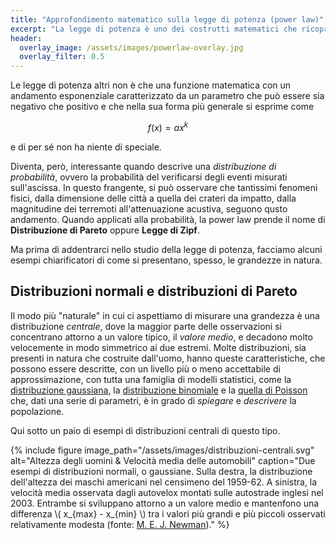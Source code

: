 ```yaml
---
title: "Approfondimento matematico sulla legge di potenza (power law)"
excerpt: "La legge di potenza è uno dei costrutti matematici che ricoprono massima importanza in Social Network Analysis. In questo articolo ci doteremo di tutti gli strumenti teorici e metodologici per applicarla allo studio delle reti"
header:
  overlay_image: /assets/images/powerlaw-overlay.jpg
  overlay_filter: 0.5
---
```


Le legge di potenza altri non è che una funzione matematica con un andamento esponenziale caratterizzato da un parametro che può essere sia negativo che positivo e che nella sua forma più generale si esprime come

$$ f(x) = ax^k $$

e di per sé non ha niente di speciale.

Diventa, però, interessante quando descrive una _distribuzione di probabilità_, ovvero la probabilità del verificarsi degli eventi misurati sull'ascissa. In questo frangente, si può osservare che tantissimi fenomeni fisici, dalla dimensione delle città a quella dei crateri da impatto, dalla magnitudine dei terremoti all'attenuazione acustiva, seguono qusto andamento. Quando applicati alla probabilità, la power law prende il nome di __Distribuzione di Pareto__ oppure __Legge di Zipf__.

Ma prima di addentrarci nello studio della legge di potenza, facciamo alcuni esempi chiarificatori di come si presentano, spesso, le grandezze in natura.

## Distribuzioni normali e distribuzioni di Pareto

Il modo più "naturale" in cui ci aspettiamo di misurare una grandezza è una distribuzione _centrale_, dove la maggior parte delle osservazioni si concentrano attorno a un valore tipico, il _valore medio_, e decadono molto velocemente in modo simmetrico ai due estremi. Molte distribuzioni, sia presenti in natura che costruite dall'uomo, hanno queste caratteristiche, che possono essere descritte, con un livello più o meno accettabile di approssimazione, con tutta una famiglia di modelli statistici, come la [distribuzione gaussiana](https://it.wikipedia.org/wiki/Distribuzione_normale), la [distribuzione binomiale](https://it.wikipedia.org/wiki/Distribuzione_binomiale) e la [quella di Poisson](https://it.wikipedia.org/wiki/Distribuzione_di_Poisson) che, dati una serie di parametri, è in grado di _spiegare_ e _descrivere_ la popolazione.

Qui sotto un paio di esempi di distribuzioni centrali di questo tipo.

{% include figure image_path="/assets/images/distribuzioni-centrali.svg" alt="Altezza degli uomini & Velocità media delle automobili" caption="Due esempi di distribuzioni normali, o gaussiane. Sulla destra, la distribuzione dell'altezza dei maschi americani nel censimeno del 1959-62. A sinistra, la velocità media osservata dagli autovelox montati sulle autostrade inglesi nel 2003. Entrambe si sviluppano attorno a un valore medio e mantenfono una differenza \\( x_{max} - x_{min} \\) tra i valori più grandi e più piccoli osservati relativamente modesta (fonte: [M. E. J. Newman](https://arxiv.org/abs/cond-mat/0412004))." %}
